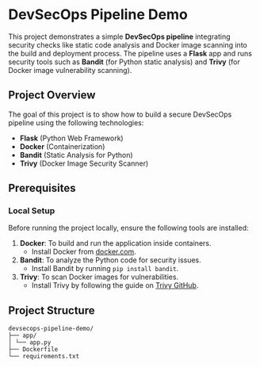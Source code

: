 # DevSecOps Pipeline Demo

This project demonstrates a simple **DevSecOps pipeline** integrating security checks like static code analysis and Docker image scanning into the build and deployment process. The pipeline uses a **Flask** app and runs security tools such as **Bandit** (for Python static analysis) and **Trivy** (for Docker image vulnerability scanning).

## Project Overview

The goal of this project is to show how to build a secure DevSecOps pipeline using the following technologies:

- **Flask** (Python Web Framework)
- **Docker** (Containerization)
- **Bandit** (Static Analysis for Python)
- **Trivy** (Docker Image Security Scanner)

## Prerequisites

### Local Setup
Before running the project locally, ensure the following tools are installed:

1. **Docker**: To build and run the application inside containers.  
   - Install Docker from [docker.com](https://www.docker.com/products/docker-desktop).
2. **Bandit**: To analyze the Python code for security issues.  
   - Install Bandit by running `pip install bandit`.
3. **Trivy**: To scan Docker images for vulnerabilities.  
   - Install Trivy by following the guide on [Trivy GitHub](https://github.com/aquasecurity/trivy).

## Project Structure

```
devsecops-pipeline-demo/
├── app/
│ └── app.py
├── Dockerfile
└── requirements.txt
```
